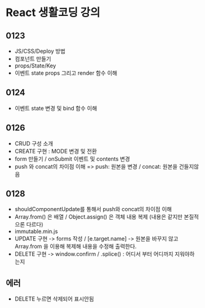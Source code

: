 # React 생활코딩 강의

## 0123
* JS/CSS/Deploy 방법
* 컴포넌트 만들기
* props/State/Key
* 이벤트 state props 그리고 render 함수 이해

## 0124
* 이벤트 state 변경 및 bind 함수 이해

## 0126
* CRUD 구성 소개
* CREATE 구현 : MODE 변경 및 전환
* form 만들기 / onSubmit 이벤트 및 contents 변경
* push 와 concat의 차이점 이해 => push: 원본을 변경 / concat: 원본을 건들지않음

## 0128
* shouldComponentUpdate를 통해서 push와 concat의 차이점 이해
* Array.from() 은 배열 / Object.assign() 은 객체 내용 복제 (내용은 같지만 본질적으론 다르다)
* immutable.min.js 
* UPDATE 구현
-> forms 작성 / [e.target.name]
-> 원본을 바꾸지 않고 Array.from 을 이용해 복제해 내용을 수정해 출력한다.
* DELETE 구현
-> window.confirm / .splice() : 어디서 부터 어디까지 지워야하는지

## 에러
* DELETE 누르면 삭제되어 표시안됨
